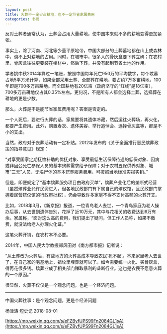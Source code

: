 ```yaml
---
layout: post
title: 火葬不一定少占耕地，也不一定节省家属费用
categories: 书摘
---
```


反对土葬者通常认为，土葬会占用大量耕地，使中国本来就不多的耕地变得更加紧张。

事实上，除了河南、河北等少量平原地带，中国大部分的土葬墓地都在山上或森林中，谈不上对耕地的占用。同时，在城市中，很多人的骨灰盒要下葬立碑；在农村里，骨灰盒往往更要装在棺材中，然后下葬，并没有起到节省土地的作用。

学者姚中秋2014年算过一笔账，按照中国每年死亡950万的平均数字，每个坟墓占地5平方米计算，如果全部采用土葬、全部葬在耕地，要占约7万多亩耕地，100年即是700多万亩耕地。而全国耕地有20亿亩（政府坚守的“红线”是18亿亩），700多万亩耕地仅占其0.35%左右。更何况，不是所有人都会选择土葬，选择葬在耕地的更是少数。

那么，火葬是不是能节省家属费用呢？答案是否定的。

一个人死后，要进行火葬的话，家属要将其遗体冷藏，然后运往火葬场，再火化，都要产生费用。此外，购置寿衣、遗体美容、举行追悼会、选择骨灰盒等，都是不小的支出。

当然，政府对于丧葬活动有一定补贴。2012年发布的《关于全面推行惠民殡葬政策的指导意见》规定：

“对享受国家定期抚恤补助的优抚对象、享受最低生活保障待遇的低保对象、因病或非因公死亡参保人员的基本殡葬需求给予保障；对于农村五保供养对象、城市“三无”人员、无名尸体的基本殡葬服务费用，可按照当地标准实报实销。”

但是，即便规定了“基本殡葬服务项目由政府买单”，殡葬产业化后的垄断式经营（虽然殡葬业允许民资进入，但各地民政部门有下属自己的殡仪馆，且民政部门掌握着民营殡仪馆的行政审批权），仍会导致许多家庭不得不支付高额的火葬开支。

比如，2018年3月，《新京报》报道，一位青岛老人去世，一个青岛家庭为老人操办后事，从去世到遗体告别，花掉了近10万元，其中与花相关的收费达到6万有余。家属称，“面对这么高的费用，我们提出了疑问，但工作人员称，如果不缴费，就没法给老人办理火化证。”

这笔火葬开销，在农村本不必要。

2014年，中国人民大学教授郑风田对《南方都市报》记者说：

“从土葬改为火葬后，有些地方的火葬高成本导致农民‘死不起’。本来家里老人去世了，在自己家的宅基地上，祖坟里埋葬就可以了。如今需要统一火化、买骨灰盒，得再花很多钱。殡葬业成了相关部门赚取暴利的垄断行业。这也是农民不愿意火葬的一个原因。”

很显然，火葬不仅仅是一个观念问题，也是一个经济问题。

---

中国火葬往事：是个观念问题，更是个经济问题

杨津涛  短史记  2018-08-01

[https://mp.weixin.qq.com/s/eFZByfUPS99Fn2084GL1sA](https://mp.weixin.qq.com/s/eFZByfUPS99Fn2084GL1sA)